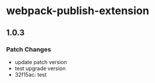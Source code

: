 # webpack-publish-extension

## 1.0.3

### Patch Changes

- update patch version
- test upgrade version
- 32f15ac: test
